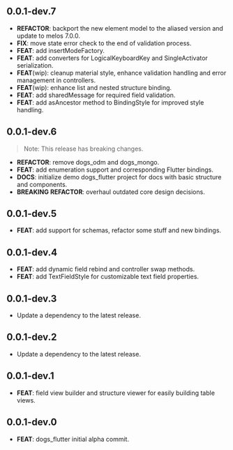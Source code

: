 ## 0.0.1-dev.7

 - **REFACTOR**: backport the new element model to the aliased version and update to melos 7.0.0.
 - **FIX**: move state error check to the end of validation process.
 - **FEAT**: add insertModeFactory.
 - **FEAT**: add converters for LogicalKeyboardKey and SingleActivator serialization.
 - **FEAT**(wip): cleanup material style, enhance validation handling and error management in controllers.
 - **FEAT**(wip): enhance list and nested structure binding.
 - **FEAT**: add sharedMessage for required field validation.
 - **FEAT**: add asAncestor method to BindingStyle for improved style handling.

## 0.0.1-dev.6

> Note: This release has breaking changes.

 - **REFACTOR**: remove dogs_odm and dogs_mongo.
 - **FEAT**: add enumeration support and corresponding Flutter bindings.
 - **DOCS**: initialize demo dogs_flutter project for docs with basic structure and components.
 - **BREAKING** **REFACTOR**: overhaul outdated core design decisions.

## 0.0.1-dev.5

 - **FEAT**: add support for schemas, refactor some stuff and new bindings.

## 0.0.1-dev.4

 - **FEAT**: add dynamic field rebind and controller swap methods.
 - **FEAT**: add TextFieldStyle for customizable text field properties.

## 0.0.1-dev.3

 - Update a dependency to the latest release.

## 0.0.1-dev.2

 - Update a dependency to the latest release.

## 0.0.1-dev.1

 - **FEAT**: field view builder and structure viewer for easily building table views.

## 0.0.1-dev.0
 - **FEAT**: dogs_flutter initial alpha commit.


